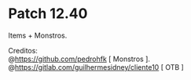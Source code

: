 # Patch 12.40
Items + Monstros.

Creditos:
<br>
@https://github.com/pedrohfk [ Monstros ].
<br>
@https://gitlab.com/guilhermesidney/cliente10 [ OTB ]
